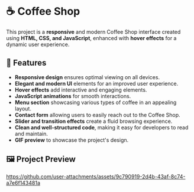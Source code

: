 # ☕ Coffee Shop

This project is a **responsive** and modern Coffee Shop interface created using **HTML, CSS, and JavaScript**, enhanced with **hover effects** for a dynamic user experience.

## 🚀 Features

- **Responsive design** ensures optimal viewing on all devices.
- **Elegant and modern UI** elements for an improved user experience.
- **Hover effects** add interactive and engaging elements.
- **JavaScript animations** for smooth interactions.
- **Menu section** showcasing various types of coffee in an appealing layout.
- **Contact form** allowing users to easily reach out to the Coffee Shop.
- **Slider and transition effects** create a fluid browsing experience.
- **Clean and well-structured code**, making it easy for developers to read and maintain.
- **GIF preview** to showcase the project's design.

## 🖼️ Project Preview

https://github.com/user-attachments/assets/9c790919-2d4b-43af-8c74-a7e6f143481a

